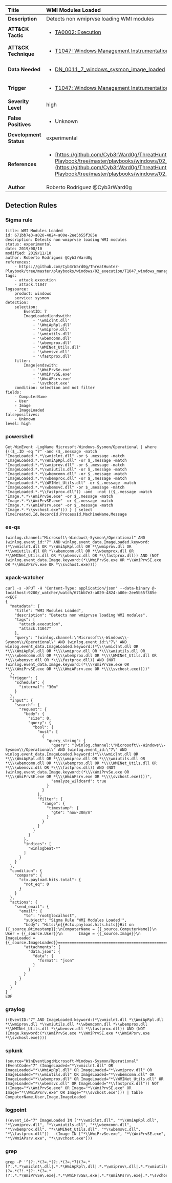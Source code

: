 | Title                    | WMI Modules Loaded       |
|:-------------------------|:------------------|
| **Description**          | Detects non wmiprvse loading WMI modules |
| **ATT&amp;CK Tactic**    |  <ul><li>[TA0002: Execution](https://attack.mitre.org/tactics/TA0002)</li></ul>  |
| **ATT&amp;CK Technique** | <ul><li>[T1047: Windows Management Instrumentation](https://attack.mitre.org/techniques/T1047)</li></ul>  |
| **Data Needed**          | <ul><li>[DN_0011_7_windows_sysmon_image_loaded](../Data_Needed/DN_0011_7_windows_sysmon_image_loaded.md)</li></ul>  |
| **Trigger**              | <ul><li>[T1047: Windows Management Instrumentation](../Triggers/T1047.md)</li></ul>  |
| **Severity Level**       | high |
| **False Positives**      | <ul><li>Unknown</li></ul>  |
| **Development Status**   | experimental |
| **References**           | <ul><li>[https://github.com/Cyb3rWard0g/ThreatHunter-Playbook/tree/master/playbooks/windows/02_execution/T1047_windows_management_instrumentation/wmi_wmi_module_load.md](https://github.com/Cyb3rWard0g/ThreatHunter-Playbook/tree/master/playbooks/windows/02_execution/T1047_windows_management_instrumentation/wmi_wmi_module_load.md)</li></ul>  |
| **Author**               | Roberto Rodriguez @Cyb3rWard0g |


## Detection Rules

### Sigma rule

```
title: WMI Modules Loaded
id: 671bb7e3-a020-4824-a00e-2ee5b55f385e
description: Detects non wmiprvse loading WMI modules
status: experimental
date: 2019/08/10
modified: 2019/11/10
author: Roberto Rodriguez @Cyb3rWard0g
references:
    - https://github.com/Cyb3rWard0g/ThreatHunter-Playbook/tree/master/playbooks/windows/02_execution/T1047_windows_management_instrumentation/wmi_wmi_module_load.md
tags:
    - attack.execution
    - attack.t1047
logsource:
    product: windows
    service: sysmon
detection:
    selection: 
        EventID: 7
        ImageLoaded|endswith:
            - '\wmiclnt.dll'
            - '\WmiApRpl.dll'
            - '\wmiprov.dll'
            - '\wmiutils.dll'
            - '\wbemcomn.dll'
            - '\wbemprox.dll'
            - '\WMINet_Utils.dll'
            - '\wbemsvc.dll'
            - '\fastprox.dll'
    filter:
        Image|endswith:
            - '\WmiPrvSe.exe'
            - '\WmiPrvSE.exe'
            - '\WmiAPsrv.exe'
            - '\svchost.exe'
    condition: selection and not filter
fields:
    - ComputerName
    - User
    - Image
    - ImageLoaded
falsepositives:
    - Unknown
level: high

```





### powershell
    
```
Get-WinEvent -LogName Microsoft-Windows-Sysmon/Operational | where {(($_.ID -eq "7" -and ($_.message -match "ImageLoaded.*.*\\wmiclnt.dll" -or $_.message -match "ImageLoaded.*.*\\WmiApRpl.dll" -or $_.message -match "ImageLoaded.*.*\\wmiprov.dll" -or $_.message -match "ImageLoaded.*.*\\wmiutils.dll" -or $_.message -match "ImageLoaded.*.*\\wbemcomn.dll" -or $_.message -match "ImageLoaded.*.*\\wbemprox.dll" -or $_.message -match "ImageLoaded.*.*\\WMINet_Utils.dll" -or $_.message -match "ImageLoaded.*.*\\wbemsvc.dll" -or $_.message -match "ImageLoaded.*.*\\fastprox.dll")) -and  -not (($_.message -match "Image.*.*\\WmiPrvSe.exe" -or $_.message -match "Image.*.*\\WmiPrvSE.exe" -or $_.message -match "Image.*.*\\WmiAPsrv.exe" -or $_.message -match "Image.*.*\\svchost.exe"))) } | select TimeCreated,Id,RecordId,ProcessId,MachineName,Message
```


### es-qs
    
```
(winlog.channel:"Microsoft\-Windows\-Sysmon\/Operational" AND (winlog.event_id:"7" AND winlog.event_data.ImageLoaded.keyword:(*\\wmiclnt.dll OR *\\WmiApRpl.dll OR *\\wmiprov.dll OR *\\wmiutils.dll OR *\\wbemcomn.dll OR *\\wbemprox.dll OR *\\WMINet_Utils.dll OR *\\wbemsvc.dll OR *\\fastprox.dll)) AND (NOT (winlog.event_data.Image.keyword:(*\\WmiPrvSe.exe OR *\\WmiPrvSE.exe OR *\\WmiAPsrv.exe OR *\\svchost.exe))))
```


### xpack-watcher
    
```
curl -s -XPUT -H 'Content-Type: application/json' --data-binary @- localhost:9200/_watcher/watch/671bb7e3-a020-4824-a00e-2ee5b55f385e <<EOF
{
  "metadata": {
    "title": "WMI Modules Loaded",
    "description": "Detects non wmiprvse loading WMI modules",
    "tags": [
      "attack.execution",
      "attack.t1047"
    ],
    "query": "(winlog.channel:\"Microsoft\\-Windows\\-Sysmon\\/Operational\" AND (winlog.event_id:\"7\" AND winlog.event_data.ImageLoaded.keyword:(*\\\\wmiclnt.dll OR *\\\\WmiApRpl.dll OR *\\\\wmiprov.dll OR *\\\\wmiutils.dll OR *\\\\wbemcomn.dll OR *\\\\wbemprox.dll OR *\\\\WMINet_Utils.dll OR *\\\\wbemsvc.dll OR *\\\\fastprox.dll)) AND (NOT (winlog.event_data.Image.keyword:(*\\\\WmiPrvSe.exe OR *\\\\WmiPrvSE.exe OR *\\\\WmiAPsrv.exe OR *\\\\svchost.exe))))"
  },
  "trigger": {
    "schedule": {
      "interval": "30m"
    }
  },
  "input": {
    "search": {
      "request": {
        "body": {
          "size": 0,
          "query": {
            "bool": {
              "must": [
                {
                  "query_string": {
                    "query": "(winlog.channel:\"Microsoft\\-Windows\\-Sysmon\\/Operational\" AND (winlog.event_id:\"7\" AND winlog.event_data.ImageLoaded.keyword:(*\\\\wmiclnt.dll OR *\\\\WmiApRpl.dll OR *\\\\wmiprov.dll OR *\\\\wmiutils.dll OR *\\\\wbemcomn.dll OR *\\\\wbemprox.dll OR *\\\\WMINet_Utils.dll OR *\\\\wbemsvc.dll OR *\\\\fastprox.dll)) AND (NOT (winlog.event_data.Image.keyword:(*\\\\WmiPrvSe.exe OR *\\\\WmiPrvSE.exe OR *\\\\WmiAPsrv.exe OR *\\\\svchost.exe))))",
                    "analyze_wildcard": true
                  }
                }
              ],
              "filter": {
                "range": {
                  "timestamp": {
                    "gte": "now-30m/m"
                  }
                }
              }
            }
          }
        },
        "indices": [
          "winlogbeat-*"
        ]
      }
    }
  },
  "condition": {
    "compare": {
      "ctx.payload.hits.total": {
        "not_eq": 0
      }
    }
  },
  "actions": {
    "send_email": {
      "email": {
        "to": "root@localhost",
        "subject": "Sigma Rule 'WMI Modules Loaded'",
        "body": "Hits:\n{{#ctx.payload.hits.hits}}Hit on {{_source.@timestamp}}:\nComputerName = {{_source.ComputerName}}\n        User = {{_source.User}}\n       Image = {{_source.Image}}\n ImageLoaded = {{_source.ImageLoaded}}================================================================================\n{{/ctx.payload.hits.hits}}",
        "attachments": {
          "data.json": {
            "data": {
              "format": "json"
            }
          }
        }
      }
    }
  }
}
EOF

```


### graylog
    
```
((EventID:"7" AND ImageLoaded.keyword:(*\\wmiclnt.dll *\\WmiApRpl.dll *\\wmiprov.dll *\\wmiutils.dll *\\wbemcomn.dll *\\wbemprox.dll *\\WMINet_Utils.dll *\\wbemsvc.dll *\\fastprox.dll)) AND (NOT (Image.keyword:(*\\WmiPrvSe.exe *\\WmiPrvSE.exe *\\WmiAPsrv.exe *\\svchost.exe))))
```


### splunk
    
```
(source="WinEventLog:Microsoft-Windows-Sysmon/Operational" (EventCode="7" (ImageLoaded="*\\wmiclnt.dll" OR ImageLoaded="*\\WmiApRpl.dll" OR ImageLoaded="*\\wmiprov.dll" OR ImageLoaded="*\\wmiutils.dll" OR ImageLoaded="*\\wbemcomn.dll" OR ImageLoaded="*\\wbemprox.dll" OR ImageLoaded="*\\WMINet_Utils.dll" OR ImageLoaded="*\\wbemsvc.dll" OR ImageLoaded="*\\fastprox.dll")) NOT ((Image="*\\WmiPrvSe.exe" OR Image="*\\WmiPrvSE.exe" OR Image="*\\WmiAPsrv.exe" OR Image="*\\svchost.exe"))) | table ComputerName,User,Image,ImageLoaded
```


### logpoint
    
```
((event_id="7" ImageLoaded IN ["*\\wmiclnt.dll", "*\\WmiApRpl.dll", "*\\wmiprov.dll", "*\\wmiutils.dll", "*\\wbemcomn.dll", "*\\wbemprox.dll", "*\\WMINet_Utils.dll", "*\\wbemsvc.dll", "*\\fastprox.dll"])  -(Image IN ["*\\WmiPrvSe.exe", "*\\WmiPrvSE.exe", "*\\WmiAPsrv.exe", "*\\svchost.exe"]))
```


### grep
    
```
grep -P '^(?:.*(?=.*(?:.*(?=.*7)(?=.*(?:.*.*\wmiclnt\.dll|.*.*\WmiApRpl\.dll|.*.*\wmiprov\.dll|.*.*\wmiutils\.dll|.*.*\wbemcomn\.dll|.*.*\wbemprox\.dll|.*.*\WMINet_Utils\.dll|.*.*\wbemsvc\.dll|.*.*\fastprox\.dll))))(?=.*(?!.*(?:.*(?=.*(?:.*.*\WmiPrvSe\.exe|.*.*\WmiPrvSE\.exe|.*.*\WmiAPsrv\.exe|.*.*\svchost\.exe))))))'
```




